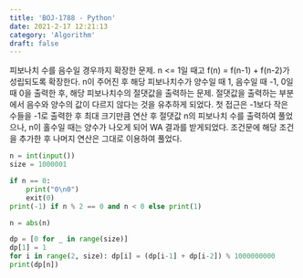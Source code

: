 ```yaml
---
title: 'BOJ-1788 - Python'
date: 2021-2-17 12:21:13
category: 'Algorithm'
draft: false
---
```

피보나치 수를 음수일 경우까지 확장한 문제. n <= 1일 때고 f(n) = f(n-1) + f(n-2)가 성립되도록 확장한다. n이 주어진 후 해당 피보나치수가 양수일 때 1, 음수일 때 -1, 0일 때 0을 출력한 후, 해당 피보나치수의 절댓값을 출력하는 문제. 절댓값을 출력하는 부분에서 음수와 양수의 값이 다르지 않다는 것을 유추하게 되었다. 첫 접근은 -1보다 작은 수들을 -1로 출력한 후 최대 크기만큼 연산 후 절댓값 n의 피보나치 수를 출력하여 풀었으나, n이 홀수일 때는 양수가 나오게 되어 WA 결과를 받게되었다. 조건문에 해당 조건을 추가한 후 나머지 연산은 그대로 이용하여 풀었다.
```python
n = int(input())
size = 1000001

if n == 0:
    print("0\n0")
    exit(0)
print(-1) if n % 2 == 0 and n < 0 else print(1)

n = abs(n)

dp = [0 for _ in range(size)]
dp[1] = 1
for i in range(2, size): dp[i] = (dp[i-1] + dp[i-2]) % 1000000000
print(dp[n])

```